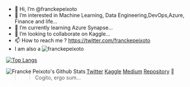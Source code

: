 - 👋 Hi, I’m @franckepeixoto
- 👀 I’m interested in  Machine Learning, Data Engineering,DevOps,Azure, Finance and life...
- 🌱 I’m currently learning Azure Synapse...
- 💞️ I’m looking to collaborate on Kaggle...
- 📫 How to reach me ? https://twitter.com/franckepeixoto  
- I am also a ![franckepeixoto](https://road-to-kaggle-grandmaster.vercel.app/api/simple/franckepeixoto)
<!---
franckepeixoto/franckepeixoto is a ✨ special ✨ repository because its `README.md` (this file) appears on your GitHub profile.
You can click the Preview link to take a look at your changes.
--->
 [![Top Langs](https://github-readme-stats.vercel.app/api/top-langs/?username=franckepeixoto&langs_count=12&count_private=true)](https://github.com/franckepeixoto/github-readme-stats)

<img align="left" alt="Francke Peixoto's Github Stats" 
     src="https://github-readme-stats.vercel.app/api?username=franckepeixoto&show_icons=true&hide_border=true" />

>> [Twitter](https://twitter.com/franckepeixoto)
>> [Kaggle](https://www.kaggle.com/franckepeixoto)
>> [Medium](https://medium.com/@franckepeixoto)
>> [Repository](https://github.com/franckepeixoto)
🧱 Cogito, ergo sum...
 
